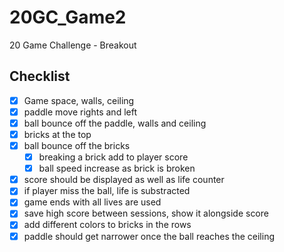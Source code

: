 # 20GC_Game2
20 Game Challenge - Breakout

## Checklist

- [x] Game space, walls, ceiling
- [x] paddle move rights and left
- [x] ball bounce off the paddle, walls and ceiling
- [x] bricks at the top
- [x] ball bounce off the bricks
  - [x] breaking a brick add to player score
  - [x] ball speed increase as brick is broken
- [x] score should be displayed as well as life counter
- [x] if player miss the ball, life is substracted
- [x] game ends with all lives are used
- [x] save high score between sessions, show it alongside score
- [x] add different colors to bricks in the rows
- [x] paddle should get narrower once the ball reaches the ceiling
